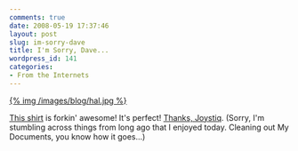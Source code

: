 ```yaml
---
comments: true
date: 2008-05-19 17:37:46
layout: post
slug: im-sorry-dave
title: I'm Sorry, Dave...
wordpress_id: 141
categories:
- From the Internets
---
```


[{% img /images/blog/hal.jpg %}](/images/blog/hal.jpg)

[This shirt](http://www.splitreason.com/productdetail.php?id=468) is forkin' awesome! It's perfect! [Thanks, Joystiq](http://www.joystiq.com/2007/09/12/the-rrod-t-shirt/). (Sorry, I'm stumbling across things from long ago that I enjoyed today. Cleaning out My Documents, you know how it goes...)
